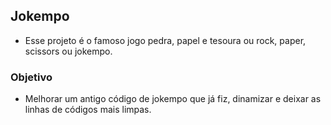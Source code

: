 ## Jokempo
- Esse projeto é o famoso jogo pedra, papel e tesoura ou rock, paper, scissors ou jokempo.

### Objetivo
- Melhorar um antigo código de jokempo que já fiz, dinamizar e deixar as linhas de códigos mais limpas. 
